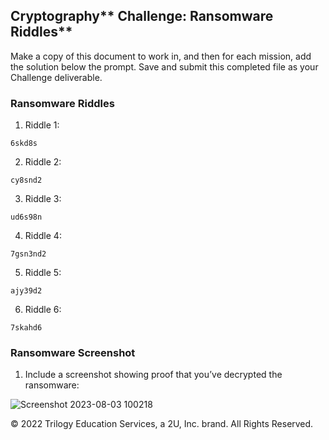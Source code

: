## Cryptography** **Challenge**: Ransomware Riddles**

Make a copy of this document to work in, and then for each mission, add the solution below the prompt. Save and submit this completed file as your Challenge deliverable.


### Ransomware Riddles



1. Riddle 1:

```
6skd8s
```


2. Riddle 2:

```
cy8snd2
```


3. Riddle 3:

```
ud6s98n
```


4. Riddle 4:

```
7gsn3nd2
```


5. Riddle 5:

```
ajy39d2
```


6. Riddle 6:

```
7skahd6
```




### Ransomware Screenshot



1. Include a screenshot showing proof that you’ve decrypted the ransomware:


![Screenshot 2023-08-03 100218](https://github.com/CyberCuriosity8586/ColumbiaUniversity-CyberSecurityBootCamp/assets/105434347/1e562694-6e3c-4973-a5e3-67de7fbc0d6f)




© 2022 Trilogy Education Services, a 2U, Inc. brand. All Rights Reserved.
